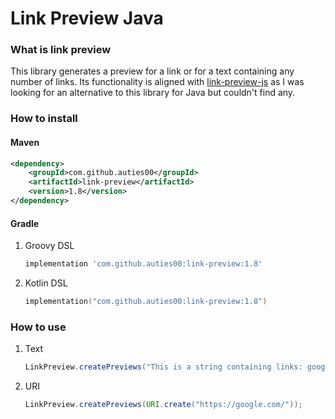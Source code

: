 # Link Preview Java

### What is link preview

This library generates a preview for a link or for a text containing any number of links. 
Its functionality is aligned with [link-preview-js](https://github.com/ospfranco/link-preview-js) 
as I was looking for an alternative to this library for Java but couldn't find any.

### How to install

#### Maven

```xml
<dependency>
    <groupId>com.github.auties00</groupId>
    <artifactId>link-preview</artifactId>
    <version>1.8</version>
</dependency>
```

#### Gradle

1. Groovy DSL
   ```groovy
   implementation 'com.github.auties00:link-preview:1.8'
   ```

2. Kotlin DSL
   ```kotlin
   implementation("com.github.auties00:link-preview:1.8")
   ```
   
### How to use

1. Text
   ```java
   LinkPreview.createPreviews("This is a string containing links: google.com");
   ```
   
2. URI
   ```java
   LinkPreview.createPreviews(URI.create("https://google.com/"));
   ```